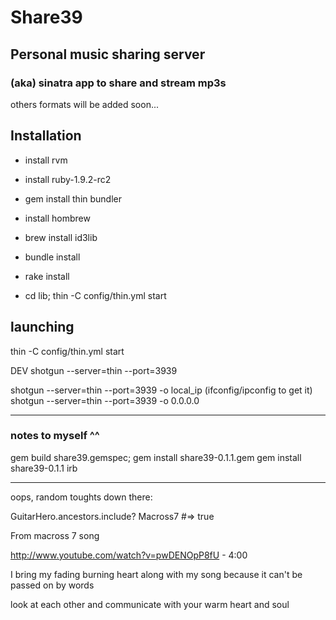 # Share39
## Personal music sharing server 
### (aka) sinatra app to share and stream mp3s 
others formats will be added soon...


## Installation

- install rvm
- install ruby-1.9.2-rc2

- gem install thin bundler

- install hombrew 
- brew install id3lib

- bundle install
- rake install
- cd lib; thin -C config/thin.yml start


## launching

thin -C config/thin.yml start

DEV
shotgun --server=thin --port=3939

shotgun --server=thin --port=3939 -o local_ip        (ifconfig/ipconfig to get it)
shotgun --server=thin --port=3939 -o 0.0.0.0

---

### notes to myself ^^

gem build share39.gemspec; gem install share39-0.1.1.gem 
gem install share39-0.1.1
irb

---

oops, random toughts down there: 

GuitarHero.ancestors.include?  Macross7 #=> true 

From macross 7 song

http://www.youtube.com/watch?v=pwDENOpP8fU - 4:00

I bring my fading burning heart along with my song 
because it can't be passed on by words

look at each other and communicate with your warm heart and soul